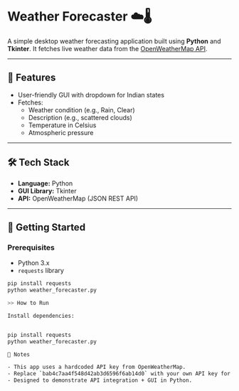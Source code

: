 # Weather Forecaster ☁️🌡️

A simple desktop weather forecasting application built using **Python** and **Tkinter**. It fetches live weather data from the [OpenWeatherMap API](https://openweathermap.org/api).

---

## 🌟 Features

- User-friendly GUI with dropdown for Indian states
- Fetches:
  - Weather condition (e.g., Rain, Clear)
  - Description (e.g., scattered clouds)
  - Temperature in Celsius
  - Atmospheric pressure

---

## 🛠️ Tech Stack

- **Language:** Python
- **GUI Library:** Tkinter
- **API:** OpenWeatherMap (JSON REST API)

---

## 🚀 Getting Started

### Prerequisites

- Python 3.x
- `requests` library

```bash
pip install requests
python weather_forecaster.py

>> How to Run

Install dependencies:


pip install requests
python weather_forecaster.py

🧠 Notes

- This app uses a hardcoded API key from OpenWeatherMap.
- Replace `bab4c7aa4f548d42ab3d6596f6ab14d0` with your own API key for production use.
- Designed to demonstrate API integration + GUI in Python.
